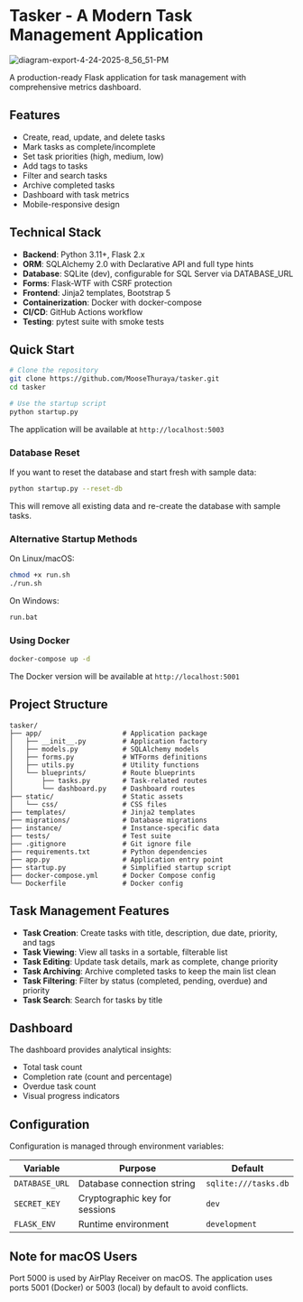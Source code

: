 # Tasker - A Modern Task Management Application

![diagram-export-4-24-2025-8_56_51-PM](https://github.com/user-attachments/assets/d0ebad64-71e4-4bf4-a591-04aef5aa96fc)

A production-ready Flask application for task management with comprehensive metrics dashboard.

## Features

- Create, read, update, and delete tasks
- Mark tasks as complete/incomplete
- Set task priorities (high, medium, low)
- Add tags to tasks
- Filter and search tasks
- Archive completed tasks
- Dashboard with task metrics
- Mobile-responsive design

## Technical Stack

- **Backend**: Python 3.11+, Flask 2.x
- **ORM**: SQLAlchemy 2.0 with Declarative API and full type hints
- **Database**: SQLite (dev), configurable for SQL Server via DATABASE_URL
- **Forms**: Flask-WTF with CSRF protection
- **Frontend**: Jinja2 templates, Bootstrap 5
- **Containerization**: Docker with docker-compose
- **CI/CD**: GitHub Actions workflow
- **Testing**: pytest suite with smoke tests

## Quick Start

```bash
# Clone the repository
git clone https://github.com/MooseThuraya/tasker.git
cd tasker

# Use the startup script
python startup.py
```

The application will be available at `http://localhost:5003`

### Database Reset

If you want to reset the database and start fresh with sample data:

```bash
python startup.py --reset-db
```

This will remove all existing data and re-create the database with sample tasks.

### Alternative Startup Methods

On Linux/macOS:
```bash
chmod +x run.sh
./run.sh
```

On Windows:
```bash
run.bat
```

### Using Docker

```bash
docker-compose up -d
```

The Docker version will be available at `http://localhost:5001`

## Project Structure

```
tasker/
├── app/                    # Application package
│   ├── __init__.py         # Application factory
│   ├── models.py           # SQLAlchemy models
│   ├── forms.py            # WTForms definitions
│   ├── utils.py            # Utility functions
│   └── blueprints/         # Route blueprints
│       ├── tasks.py        # Task-related routes
│       └── dashboard.py    # Dashboard routes
├── static/                 # Static assets
│   └── css/                # CSS files
├── templates/              # Jinja2 templates
├── migrations/             # Database migrations
├── instance/               # Instance-specific data
├── tests/                  # Test suite
├── .gitignore              # Git ignore file
├── requirements.txt        # Python dependencies
├── app.py                  # Application entry point
├── startup.py              # Simplified startup script
├── docker-compose.yml      # Docker Compose config
└── Dockerfile              # Docker config
```

## Task Management Features

- **Task Creation**: Create tasks with title, description, due date, priority, and tags
- **Task Viewing**: View all tasks in a sortable, filterable list
- **Task Editing**: Update task details, mark as complete, change priority
- **Task Archiving**: Archive completed tasks to keep the main list clean
- **Task Filtering**: Filter by status (completed, pending, overdue) and priority
- **Task Search**: Search for tasks by title

## Dashboard

The dashboard provides analytical insights:

- Total task count
- Completion rate (count and percentage)
- Overdue task count
- Visual progress indicators

## Configuration

Configuration is managed through environment variables:

| Variable | Purpose | Default |
|----------|---------|---------|
| `DATABASE_URL` | Database connection string | `sqlite:///tasks.db` |
| `SECRET_KEY` | Cryptographic key for sessions | `dev` |
| `FLASK_ENV` | Runtime environment | `development` |

## Note for macOS Users

Port 5000 is used by AirPlay Receiver on macOS. The application uses ports 5001 (Docker) or 5003 (local) by default to avoid conflicts.
